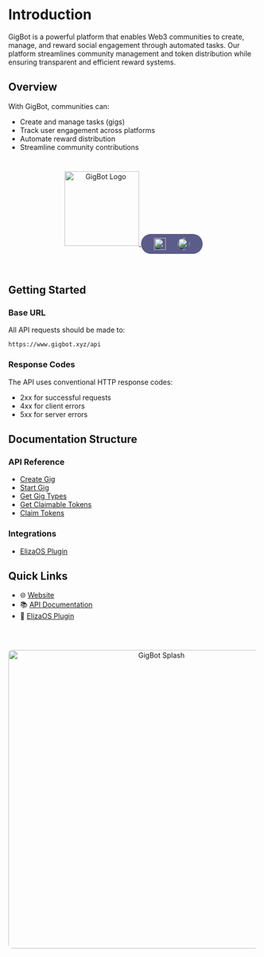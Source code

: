# Introduction

GigBot is a powerful platform that enables Web3 communities to create, manage, and reward social engagement through automated tasks. Our platform streamlines community management and token distribution while ensuring transparent and efficient reward systems.

## Overview

With GigBot, communities can:

- Create and manage tasks (gigs)
- Track user engagement across platforms
- Automate reward distribution
- Streamline community contributions

<div align="center" style="margin: 40px 0;">
  <a href="https://gigbot.xyz">
    <img src="https://res.cloudinary.com/duhvlptwp/image/upload/v1741099527/gigbot-logo_jlwocq.png" alt="GigBot Logo" width="150"/>
  </a>

  <div style="margin: 20px 0; padding: 8px 16px; background-color: #5C5C8A; border-radius: 50px; display: inline-block;">
    <a href="https://warpcast.com/gigbot.eth" style="text-decoration: none; margin: 0 10px;">
      <img src="https://res.cloudinary.com/duhvlptwp/image/upload/v1741099629/farcaster-icon_qb1bkc.svg" alt="Farcaster" width="24" style="vertical-align: middle;"/>
    </a>
    <a href="https://x.com/gigbot_" style="text-decoration: none; margin: 0 10px;">
      <img src="https://res.cloudinary.com/duhvlptwp/image/upload/v1741099645/twitter-icon_r1kcs4.svg" alt="Twitter" width="24" style="vertical-align: middle; background-color: #5C5C8A; border-radius: 50%;"/>
    </a>
  </div>
</div>

## Getting Started

### Base URL

All API requests should be made to:

```
https://www.gigbot.xyz/api
```

### Response Codes

The API uses conventional HTTP response codes:

- 2xx for successful requests
- 4xx for client errors
- 5xx for server errors

## Documentation Structure

### API Reference

- [Create Gig](api/gigs/create-gig.md)
- [Start Gig](api/gigs/start-gig.md)
- [Get Gig Types](api/gigs/get-gig-types.md)
- [Get Claimable Tokens](api/claims/get-claimable-tokens.md)
- [Claim Tokens](api/claims/claim-tokens.md)

### Integrations

- [ElizaOS Plugin](integrations/eliza-plugin.md)

## Quick Links

- 🌐 [Website](https://gigbot.xyz)
- 📚 [API Documentation](https://www.gigbot.xyz/api-doc)
- 🤖 [ElizaOS Plugin](https://github.com/PaymagicXYZ/plugin-gigbot)

<div align="center" style="margin: 60px 0 40px 0;">
  <img src="https://res.cloudinary.com/duhvlptwp/image/upload/v1741099471/splash_ay2o5j.gif" alt="GigBot Splash" width="600" style="border-radius: 8px;"/>
</div>
